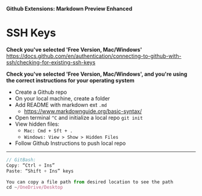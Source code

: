 **Github Extensions: Markdown Preview Enhanced**

# SSH Keys


**Check you've selected 'Free Version, Mac/Windows'**<br>
https://docs.github.com/en/authentication/connecting-to-github-with-ssh/checking-for-existing-ssh-keys

**Check you've selected 'Free Version, Mac/Windows', and you're using the correct instructions for your operating system**

- Create a Github repo
- On your local machine, create a folder
- Add README with markdown ext `.md`
  - https://www.markdownguide.org/basic-syntax/
- Open terminal `^C` and initialize a local repo `git init  `
- View hidden files:
  - `Mac: Cmd + Sft + .`
  - `Windows: View > Show > Hidden Files`
- Follow Github Instructions to push local repo

---

```Javascript
// GitBash:
Copy: “Ctrl + Ins”
Paste: “Shift + Ins” keys

You can copy a file path from desired location to see the path
cd ~/OneDrive/Desktop
```
